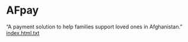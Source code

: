 # AFpay
“A payment solution to help families support loved ones in Afghanistan.”
[index.html.txt](https://github.com/user-attachments/files/21321891/index.html.txt)
